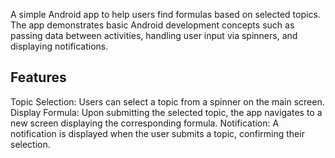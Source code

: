 A simple Android app to help users find formulas based on selected topics. The app demonstrates basic Android development concepts such as passing data between activities, handling user input via spinners, and displaying notifications.

## Features
Topic Selection: Users can select a topic from a spinner on the main screen.
Display Formula: Upon submitting the selected topic, the app navigates to a new screen displaying the corresponding formula.
Notification: A notification is displayed when the user submits a topic, confirming their selection.

